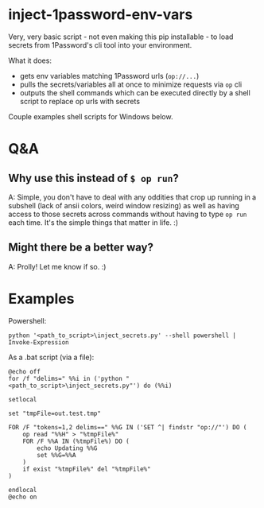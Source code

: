 # inject-1password-env-vars

Very, very basic script - not even making this pip installable - to load secrets from 1Password's cli tool into your environment.

What it does:
- gets env variables matching 1Password urls (`op://...`)
- pulls the secrets/variables all at once to minimize requests via `op` cli
- outputs the shell commands which can be executed directly by a shell script to replace op urls with secrets

Couple examples shell scripts for Windows below.


# Q&A

## Why use this instead of `$ op run`?
A: Simple, you don't have to deal with any oddities that crop up running in a subshell (lack of ansii colors, weird window resizing) as well as having access to those secrets across commands without having to type `op run` each time. It's the simple things that matter in life. :)

## Might there be a better way?
A: Prolly! Let me know if so. :)


# Examples

Powershell:

```pwsh
python '<path_to_script>\inject_secrets.py' --shell powershell | Invoke-Expression
```

As a .bat script (via a file):

```winbatch
@echo off
for /f "delims=" %%i in ('python "<path_to_script>\inject_secrets.py"') do (%%i)

setlocal

set "tmpFile=out.test.tmp"

FOR /F "tokens=1,2 delims==" %%G IN ('SET ^| findstr "op://"') DO (
    op read "%%H" > "%tmpFile%"
    FOR /F %%A IN (%tmpFile%) DO (
        echo Updating %%G
        set %%G=%%A
    )
    if exist "%tmpFile%" del "%tmpFile%"
)

endlocal
@echo on
```
